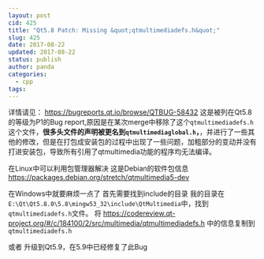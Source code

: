 ```yaml
---
layout: post
cid: 425
title: "Qt5.8 Patch: Missing &quot;qtmultimediadefs.h&quot;"
slug: 425
date: 2017-08-22
updated: 2017-08-22
status: publish
author: panda
categories: 
  - cpp
tags: 
---
```



详情请见：
https://bugreports.qt.io/browse/QTBUG-58432
这是被列在Qt5.8的等级为P1的Bug report,原因是在某次merge中移除了这个`qtmultimediadefs.h`这个文件，**很多头文件的声明被更名到`qtmultimediaglobal.h`，**，并进行了一些其他的修改，但是在打包成安装包的过程中出现了一些问题，加粗部分的变动并没有打进安装包，导致所有引用了qtmultimedia功能的程序均无法编译。


<!--more-->


在Linux中可以利用包管理器解决
这是Debian的软件包信息
https://packages.debian.org/stretch/qtmultimedia5-dev

在Windows中就要麻烦一点了
首先需要找到include的目录
我的目录在`E:\Qt\Qt5.8.0\5.8\mingw53_32\include\QtMultimedia`中，找到`qtmultimediadefs.h`文件。
将
https://codereview.qt-project.org/#/c/184100/2/src/multimedia/qtmultimediadefs.h
中的信息复制到`qtmultimediadefs.h`


或者
升级到Qt5.9，在5.9中已经修复了此Bug

